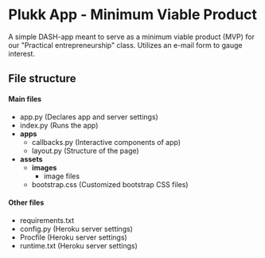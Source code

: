 Plukk App - Minimum Viable Product
=
A simple DASH-app meant to serve as a minimum viable product (MVP) for our "Practical entrepreneurship" class. Utilizes an e-mail form to gauge interest.

## File structure

#### Main files
- app.py (Declares app and server settings)
- index.py (Runs the app)
- __apps__
    - callbacks.py (Interactive components of app)
    - layout.py (Structure of the page)
- __assets__
    - __images__
        - image files
    - bootstrap.css (Customized bootstrap CSS files)

#### Other files
- requirements.txt
- config.py (Heroku server settings)
- Procfile (Heroku server settings)
- runtime.txt (Heroku server settings)



